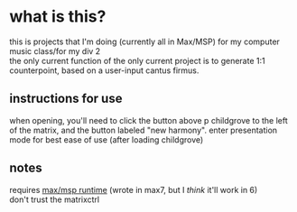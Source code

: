 what is this?
=============
this is projects that I'm doing (currently all in Max/MSP) for my computer music class/for my div 2  
the only current function of the only current project is to generate 1:1 counterpoint, based on a user-input cantus firmus.  

instructions for use
------------------
when opening, you'll need to click the button above p childgrove to the left of the matrix, and the button labeled "new harmony". enter presentation mode for best ease of use (after loading childgrove)

notes
------
requires [max/msp runtime](https://cycling74.com/downloads/runtime/) (wrote in max7, but I *think* it'll work in 6)  
don't trust the matrixctrl  